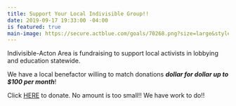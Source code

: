 ```yaml
---
title: Support Your Local Indivisible Group!!
date: 2019-09-17 19:33:00 -04:00
is featured: true
main-image: https://secure.actblue.com/goals/70268.png?size=large&style=dark
---
```


Indivisible-Acton Area is fundraising to support local activists in lobbying and education statewide.

We have a local benefactor willing to match donations ***dollar for dollar up to $100 per month***!

Click [HERE](https://secure.actblue.com/donate/indivisibleama411742968) to donate.  No amount is too small!!  We have work to do!!